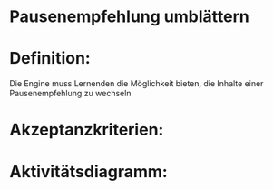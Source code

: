 # Pausenempfehlung umblättern


# Definition:

Die Engine muss Lernenden die Möglichkeit bieten, die Inhalte einer Pausenempfehlung zu wechseln

# Akzeptanzkriterien:



# Aktivitätsdiagramm:



